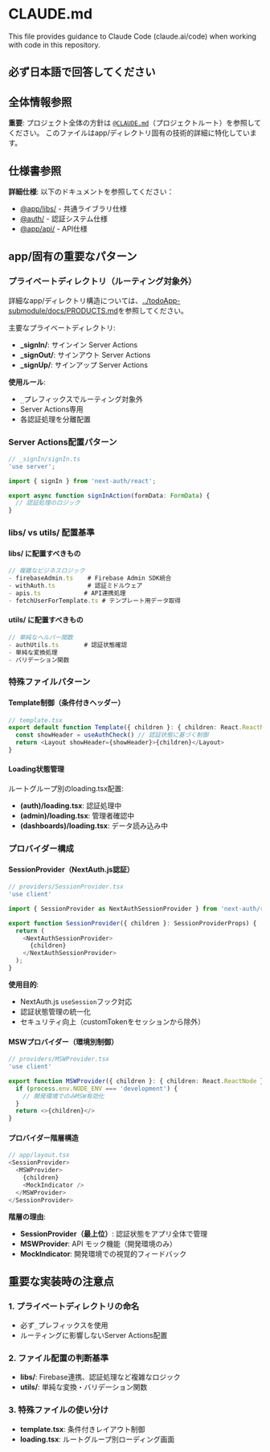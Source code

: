 # CLAUDE.md

This file provides guidance to Claude Code (claude.ai/code) when working with code in this repository.

## 必ず日本語で回答してください

## 全体情報参照

**重要**: プロジェクト全体の方針は [`@CLAUDE.md`](../CLAUDE.md)（プロジェクトルート）を参照してください。
このファイルはapp/ディレクトリ固有の技術的詳細に特化しています。

## 仕様書参照

**詳細仕様**: 以下のドキュメントを参照してください：

- [@app/libs/](../todoApp-submodule/docs/app/libs/) - 共通ライブラリ仕様
- [@auth/](../todoApp-submodule/docs/auth/) - 認証システム仕様
- [@app/api/](../todoApp-submodule/docs/app/api/) - API仕様

## app/固有の重要なパターン

### プライベートディレクトリ（ルーティング対象外）

詳細なapp/ディレクトリ構造については、[../todoApp-submodule/docs/PRODUCTS.md](../todoApp-submodule/docs/PRODUCTS.md#プロジェクト構造)を参照してください。

主要なプライベートディレクトリ:

- **\_signIn/**: サインイン Server Actions
- **\_signOut/**: サインアウト Server Actions
- **\_signUp/**: サインアップ Server Actions

**使用ルール**:

- `_`プレフィックスでルーティング対象外
- Server Actions専用
- 各認証処理を分離配置

### Server Actions配置パターン

```typescript
// _signIn/signIn.ts
'use server';

import { signIn } from 'next-auth/react';

export async function signInAction(formData: FormData) {
  // 認証処理のロジック
}
```

### libs/ vs utils/ 配置基準

#### libs/ に配置すべきもの

```typescript
// 複雑なビジネスロジック
- firebaseAdmin.ts    # Firebase Admin SDK統合
- withAuth.ts         # 認証ミドルウェア
- apis.ts            # API連携処理
- fetchUserForTemplate.ts # テンプレート用データ取得
```

#### utils/ に配置すべきもの

```typescript
// 単純なヘルパー関数
- authUtils.ts       # 認証状態確認
- 単純な変換処理
- バリデーション関数
```

### 特殊ファイルパターン

#### Template制御（条件付きヘッダー）

```typescript
// template.tsx
export default function Template({ children }: { children: React.ReactNode }) {
  const showHeader = useAuthCheck() // 認証状態に基づく制御
  return <Layout showHeader={showHeader}>{children}</Layout>
}
```

#### Loading状態管理

ルートグループ別のloading.tsx配置:

- **(auth)/loading.tsx**: 認証処理中
- **(admin)/loading.tsx**: 管理者確認中
- **(dashboards)/loading.tsx**: データ読み込み中

### プロバイダー構成

#### SessionProvider（NextAuth.js認証）

```typescript
// providers/SessionProvider.tsx
'use client'

import { SessionProvider as NextAuthSessionProvider } from 'next-auth/react';

export function SessionProvider({ children }: SessionProviderProps) {
  return (
    <NextAuthSessionProvider>
      {children}
    </NextAuthSessionProvider>
  );
}
```

**使用目的**:
- NextAuth.js `useSession`フック対応
- 認証状態管理の統一化
- セキュリティ向上（customTokenをセッションから除外）

#### MSWプロバイダー（環境別制御）

```typescript
// providers/MSWProvider.tsx
'use client'

export function MSWProvider({ children }: { children: React.ReactNode }) {
  if (process.env.NODE_ENV === 'development') {
    // 開発環境でのみMSW有効化
  }
  return <>{children}</>
}
```

#### プロバイダー階層構造

```typescript
// app/layout.tsx
<SessionProvider>
  <MSWProvider>
    {children}
    <MockIndicator />
  </MSWProvider>
</SessionProvider>
```

**階層の理由**:
- **SessionProvider（最上位）**: 認証状態をアプリ全体で管理
- **MSWProvider**: API モック機能（開発環境のみ）
- **MockIndicator**: 開発環境での視覚的フィードバック

## 重要な実装時の注意点

### 1. プライベートディレクトリの命名

- 必ず`_`プレフィックスを使用
- ルーティングに影響しないServer Actions配置

### 2. ファイル配置の判断基準

- **libs/**: Firebase連携、認証処理など複雑なロジック
- **utils/**: 単純な変換・バリデーション関数

### 3. 特殊ファイルの使い分け

- **template.tsx**: 条件付きレイアウト制御
- **loading.tsx**: ルートグループ別ローディング画面

